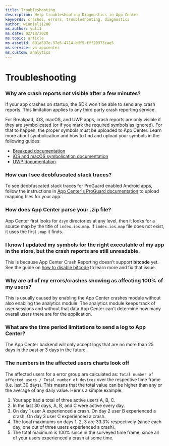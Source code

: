 ```yaml
---
title: Troubleshooting
description: Help troubleshooting Diagnostics in App Center
keywords: crashes, errors, troubleshooting, diagnostics
author: winnieli1208
ms.author: yuli1
ms.date: 02/18/2020
ms.topic: article
ms.assetid: 601a597e-37e5-4714-bdf5-fff29373cae5
ms.service: vs-appcenter
ms.custom: analytics
---
```


# Troubleshooting

### Why are crash reports not visible after a few minutes?
If your app crashes on startup, the SDK won't be able to send any crash reports. This limitation applies to any third party crash reporting service.

For Breakpad, iOS, macOS, and UWP apps, crash reports are only visible if they are symbolicated (or if you mark the required symbols as ignored). For that to happen, the proper symbols must be uploaded to App Center. Learn more about symbolication and how to find and upload your symbols in the following guides:

- [Breakpad documentation](~/diagnostics/Android-NDK.md)
- [iOS and macOS symbolication documentation](~/diagnostics/iOS-symbolication.md)
- [UWP documentation](~/diagnostics/windows-support.md#symbolication).

### How can I see deobfuscated stack traces?
To see deobfuscated stack traces for ProGuard enabled Android apps, follow the instructions in [App Center's ProGuard documentation](~/diagnostics/Android-ProGuard.md) to upload mapping files for your app.

### How does App Center parse your .zip file?
App Center first looks for `dsym` directories at any level, then it looks for a source map by the title of `index.ios.map`. If `index.ios.map` file does not exist, it uses the first `.map` it finds.

### I know I updated my symbols for the right executable of my app in the store, but the crash reports are still unreadable.
This is because App Center Crash Reporting doesn't support **bitcode** yet. See the guide on [how to disable bitcode](~/diagnostics/iOS-symbolication.md#bitcode) to learn more and fix that issue.

### Why are all of my errors/crashes showing as affecting 100% of my users?
This is usually caused by enabling the App Center crashes module without also enabling the analytics module. The analytics module keeps track of user sessions and without that data App Center can't determine how many overall users there are for the application.

### What are the time period limitations to send a log to App Center?
The App Center backend will only accept logs that are no more than 25 days in the past or 3 days in the future.

### The numbers in the affected users charts look off
The affected users for a error group are calculated as: `Total number of affected users / Total number of devices` over the respective time frame (i.e. last 30 days).
This means that the total value can be higher than any or the average of any daily value. Here's a simple example:

1. Your app had a total of three active users A, B, C.
1. In the last 30 days, A, B, and C were active every day.
1. On day 1 user A experienced a crash. On day 2 user B experienced a crash. On day 3 user C experienced a crash.
1. The local maximums on days 1, 2, 3 are 33.3% respectively (since each day, one out of three users experienced a crash).
1. The total maximum is 100% since in the surveyed time frame, since all of your users experienced a crash at some time.